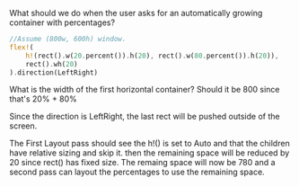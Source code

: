 What should we do when the user asks for an automatically growing container with percentages?

```rs
//Assume (800w, 600h) window.
flex!(
    h!(rect().w(20.percent()).h(20), rect().w(80.percent()).h(20)),
    rect().wh(20)
).direction(LeftRight)
```

What is the width of the first horizontal container?
Should it be 800 since that's 20% + 80%

Since the direction is LeftRight, the last rect will be pushed outside of the screen.

The First Layout pass should see the h!() is set to Auto and that the children have relative sizing and skip it.
then the remaining space will be reduced by 20 since rect() has fixed size.
The remaing space will now be 780 and a second pass can layout the percentages to use the remaining space.
